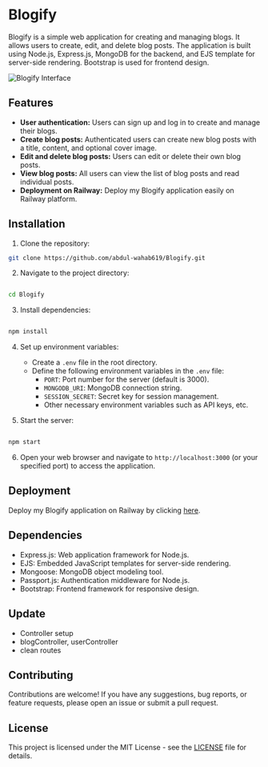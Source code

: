 # Blogify

Blogify is a simple web application for creating and managing blogs. It allows users to create, edit, and delete blog posts. The application is built using Node.js, Express.js, MongoDB for the backend, and EJS template for server-side rendering. Bootstrap is used for frontend design.

![Blogify Interface](/utils/interface.jpg)

## Features

- **User authentication:** Users can sign up and log in to create and manage their blogs.
- **Create blog posts:** Authenticated users can create new blog posts with a title, content, and optional cover image.
- **Edit and delete blog posts:** Users can edit or delete their own blog posts.
- **View blog posts:** All users can view the list of blog posts and read individual posts.
- **Deployment on Railway:** Deploy my Blogify application easily on Railway platform.

## Installation

1. Clone the repository:

```bash
git clone https://github.com/abdul-wahab619/Blogify.git
```

2. Navigate to the project directory:

```bash

cd Blogify
```

3. Install dependencies:

```bash

npm install

```

4. Set up environment variables:

   - Create a `.env` file in the root directory.
   - Define the following environment variables in the `.env` file:
     - `PORT`: Port number for the server (default is 3000).
     - `MONGODB_URI`: MongoDB connection string.
     - `SESSION_SECRET`: Secret key for session management.
     - Other necessary environment variables such as API keys, etc.

5. Start the server:

```bash

npm start

```

6. Open your web browser and navigate to `http://localhost:3000` (or your specified port) to access the application.

## Deployment

Deploy my Blogify application on Railway by clicking [here](https://ejs-blogify-app.up.railway.app/).

## Dependencies

- Express.js: Web application framework for Node.js.
- EJS: Embedded JavaScript templates for server-side rendering.
- Mongoose: MongoDB object modeling tool.
- Passport.js: Authentication middleware for Node.js.
- Bootstrap: Frontend framework for responsive design.

## Update

- Controller setup
- blogController, userController
- clean routes

## Contributing

Contributions are welcome! If you have any suggestions, bug reports, or feature requests, please open an issue or submit a pull request.

## License

This project is licensed under the MIT License - see the [LICENSE](LICENSE) file for details.
